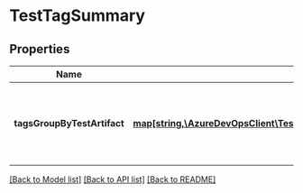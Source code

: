 # TestTagSummary

## Properties
Name | Type | Description | Notes
------------ | ------------- | ------------- | -------------
**tagsGroupByTestArtifact** | [**map[string,\AzureDevOpsClient\Test\AzureDevOpsClient\Test\Model\TestTag[]]**](array.md) | Dictionary which contains tags associated with a test run. | [optional] 

[[Back to Model list]](../README.md#documentation-for-models) [[Back to API list]](../README.md#documentation-for-api-endpoints) [[Back to README]](../README.md)


